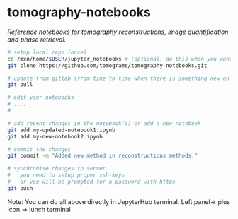 # tomography-notebooks

*Reference notebooks for tomography reconstructions, image quantification and phase retrieval.*

```bash
# setup local repo (once)
cd /mxn/home/$USER/jupyter_notebooks # (optional, do this when you want to use it in jupyterhub.maxiv.lu.se)
git clone https://github.com/tomograms/tomography-notebooks.git

# update from gitlab (from time to time when there is something new on the server)
git pull

# edit your notebooks
# ....
# ....

# add recent changes in the notebook(s) or add a new notebook
git add my-updated-notebook1.ipynb
git add my-new-notebook2.ipynb

# commit the changes
git commit -m "Added new method in reconstructions methods."

# synchronise changes to server
#   you need to setup proper ssh-keys
#   or you will be prompted for a password with https 
git push
```

Note: You can do all above directly in JupyterHub terminal. Left panel-> plus icon -> lunch terminal
